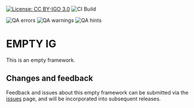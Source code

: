 <!--badges-->
[![License: CC BY-IGO 3.0](https://licensebuttons.net/l/by-nc/3.0/igo/80x15.png)](https://creativecommons.org/licenses/by/3.0/igo)
![CI Build](https://img.shields.io/github/actions/workflow/status/WorldHealthOrganization/smart-ig-empty/ghbuild.yml)  
   
![QA errors](https://img.shields.io/badge/dynamic/json?url=https%3A%2F%2FWorldHealthOrganization.github.io%2Fsmart-ig-empty%2Fqa.json&query=%24.errs&logoColor=red&label=QA%20errors&color=yellow)
![QA warnings](https://img.shields.io/badge/dynamic/json?url=https%3A%2F%2FWorldHealthOrganization.github.io%2Fsmart-ig-empty%2Fqa.json&query=%24.warnings&logoColor=orange&label=QA%20warnings&color=yellow)
![QA hints](https://img.shields.io/badge/dynamic/json?url=https%3A%2F%2FWorldHealthOrganization.github.io%2Fsmart-ig-empty%2Fqa.json&query=%24.hints&logoColor=yellow&label=QA%20hints&color=yellow)
<!--/badges-->

# EMPTY IG

This is an empty framework.


## Changes and feedback

Feedback and issues about this empty framework can be submitted via the [issues](issues) page, and will be incorporated into subsequent releases.

